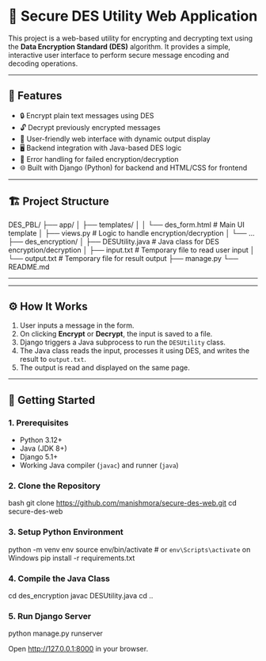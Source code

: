# 🔐 Secure DES Utility Web Application

This project is a web-based utility for encrypting and decrypting text using the **Data Encryption Standard (DES)** algorithm. It provides a simple, interactive user interface to perform secure message encoding and decoding operations.

---

## 📌 Features

- 🔒 Encrypt plain text messages using DES
- 🔓 Decrypt previously encrypted messages
- 📄 User-friendly web interface with dynamic output display
- 🖥️ Backend integration with Java-based DES logic
- 🚫 Error handling for failed encryption/decryption
- 🌐 Built with Django (Python) for backend and HTML/CSS for frontend

---

## 🏗️ Project Structure
DES_PBL/
├── app/
│ ├── templates/
│ │ └── des_form.html # Main UI template
│ ├── views.py # Logic to handle encryption/decryption
│ └── ...
├── des_encryption/
│ ├── DESUtility.java # Java class for DES encryption/decryption
│ ├── input.txt # Temporary file to read user input
│ └── output.txt # Temporary file for result output
├── manage.py
└── README.md

---


---

## ⚙️ How It Works

1. User inputs a message in the form.
2. On clicking **Encrypt** or **Decrypt**, the input is saved to a file.
3. Django triggers a Java subprocess to run the `DESUtility` class.
4. The Java class reads the input, processes it using DES, and writes the result to `output.txt`.
5. The output is read and displayed on the same page.

---

## 🚀 Getting Started

### 1. Prerequisites

- Python 3.12+
- Java (JDK 8+)
- Django 5.1+
- Working Java compiler (`javac`) and runner (`java`)

### 2. Clone the Repository

bash
git clone https://github.com/manishmora/secure-des-web.git
cd secure-des-web

### 3. Setup Python Environment

python -m venv env
source env/bin/activate  # or `env\Scripts\activate` on Windows
pip install -r requirements.txt

### 4. Compile the Java Class

cd des_encryption
javac DESUtility.java
cd ..

### 5. Run Django Server

python manage.py runserver

Open http://127.0.0.1:8000 in your browser.
